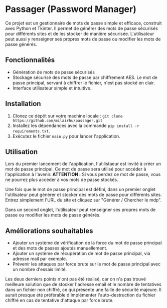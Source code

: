 # Passager (Password Manager)

Ce projet est un gestionnaire de mots de passe simple et efficace, construit avec Python et Tkinter. Il permet de générer des mots de passe sécurisés pour différents sites et de les stocker de manière sécurisée. L'utilisateur peut aussi y renseigner ses propres mots de passe ou modifier les mots de passe générés.

## Fonctionnalités

- Génération de mots de passe sécurisés
- Stockage sécurisé des mots de passe par chiffrement AES. Le mot de passe principal, servant à chiffrer le fichier, n'est pas stocké en clair.
- Interface utilisateur simple et intuitive.

## Installation

1. Clonez ce dépôt sur votre machine locale : `git clone https://github.com/milairhu/passager.git`
2. Installez les dépendances avec la commande `pip install -r requirements.txt`.
3. Exécutez le fichier `main.py` pour lancer l'application.

## Utilisation

Lors du premier lancement de l'application, l'utilistaeur est invité à créer un mot de passe principal. Ce mot de passe sera utilisé pour accéder à l'application à l'avenir. **ATTENTION :** Si vous perdez ce mot de passe, vous ne pourrez plus accéder à vos mots de passe stockés.

Une fois que le mot de passe principal est défini, dans un premier onglet l'utilisateur peut générer et stocker des mots de passe pour différents sites. Entrez simplement l'URL du site et cliquez sur "Générer / Chercher le mdp".

Dans un second onglet, l'utilisateur peut renseigner ses propres mots de passe ou modifier les mots de passe générés.

## Améliorations souhaitables

- Ajouter un système de vérification de la force du mot de passe principal et des mots de passes ajoutés manuellement.
- Ajouter un système de récupération de mot de passe principal, via adresse mail par exemple.
- Prévenir les attaques par force brute sur le mot de passe principal avec un nombre d'essais limité.

Les deux derniers points n'ont pas été réalisé, car on n'a pas trouvé meilleure solution que de stocker l'adresse email et le nombre de tentatives dans un fichier non chiffré, ce qui présente une faille de sécurité majeure. Il aurait presque été préférable d'implémenter l'auto-destruction du fichier chiffré en cas de tentative d'attaque par force brute.
